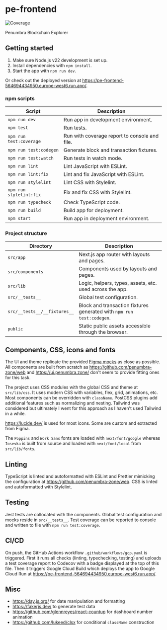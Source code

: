 # pe-frontend

![Coverage](https://img.shields.io/endpoint?url=https%3A%2F%2Fgist.githubusercontent.com%2Fstpch%2F9208254a7b67b695d104a875931624d8%2Fraw%2Fccdb1323935e2a3914d9505ceb8210013690215e%2Fpe-frontend-lcov-coverage.json&label=Coverage)

Penumbra Blockchain Explorer

## Getting started

1. Make sure Node.js v22 development is set up.
2. Install dependencies with  `npm install`.
3. Start the app with `npm run dev`.

Or check out the deployed version at
<https://pe-frontend-564694434950.europe-west6.run.app/>.

### npm scripts

| Script                      | Description                                  |
|-----------------------------|----------------------------------------------|
| `npm run dev`               | Run app in development environment.          |
| `npm test`                  | Run tests.                                   |
| `npm run test:coverage`     | Run with coverage report to console and file. |
| `npm run test:codegen`      | Generate block and transaction fixtures.     |
| `npm run test:watch`        | Run tests in watch mode.                     |
| `npm run lint`              | Lint JavaScript with ESLint.                 |
| `npm run lint:fix`          | Lint and fix JavaScript with ESLint.         |
| `npm run stylelint`         | Lint CSS with Stylelint.                     |
| `npm run stylelint:fix`     | Fix and fix CSS with Stylelint.              |
| `npm run typecheck`         | Check TypeScript code.                       |
| `npm run build`             | Build app for deployment.                    |
| `npm start`                 | Run app in deployment environment.           |

### Project structure

| Directory                    | Description                                                           |
|------------------------------|-----------------------------------------------------------------------|
| `src/app`                    | Next.js app router with layouts and pages.                            |
| `src/components`             | Components used by layouts and pages.                                 |
| `src/lib`                    | Logic, helpers, types, assets, etc. used across the app.              |
| `src/__tests__`              | Global test configuration.                                            |
| `src/__tests__/__fixtures__` | Block and transaction fixtures generated with `npm run test:codegen`. |
| `public`                     | Static public assets accessible through the browser.                  |

## Components, CSS, icons and fonts

The UI and theme replicate the provided [Figma mocks](https://bit.ly/3WRV2bK) as
close as possible. All components are built from scratch as
<https://github.com/penumbra-zone/web> and <https://ui.penumbra.zone/> don't
seem to provide fitting ones for this task.

The project uses CSS modules with the global CSS and theme at `src/lib/css`. It
uses modern CSS with variables, flex, grid, animations, etc. Most components can
be overridden with `className`. PostCSS plugins add additional features such as
normalizing and nesting. Tailwind was considered but ultimately I went for this
approach as I haven't used Tailwind in a while.

<https://lucide.dev/> is used for most icons. Some are custom and extracted from
Figma.

The `Poppins` and `Work Sans` fonts are loaded with `next/font/google` whereas
`Iosevka` is built from source and loaded with `next/font/local` from
`src/lib/fonts`.

## Linting

TypeScript is linted and autoformatted with ESLint and Prettier mimicking the
configuration at <https://github.com/penumbra-zone/web>. CSS is linted and
autoformatted with Stylelint.

## Testing

Jest tests are collocated with the components. Global test configuration and
mocks reside in `src/__tests__`. Test coverage can be reported to console and
written to file with `npm run test:coverage`.

## CI/CD

On push, the GitHub Actions workflow `.github/workflows/gcp.yaml` is triggered.
First it runs all  checks (linting, typechecking, testing) and uploads a test
coverage report to Codecov with a badge displayed at the top of this file. Then
it triggers Google Cloud Build which  deploys the app to Google Cloud Run at
<https://pe-frontend-564694434950.europe-west6.run.app/>.

## Misc

- <https://day.js.org/> for date manipulation and formatting
- <https://fakerjs.dev/> to generate test data
- <https://github.com/glennreyes/react-countup> for dashboard number animation
- <https://github.com/lukeed/clsx> for conditional `className` construction
